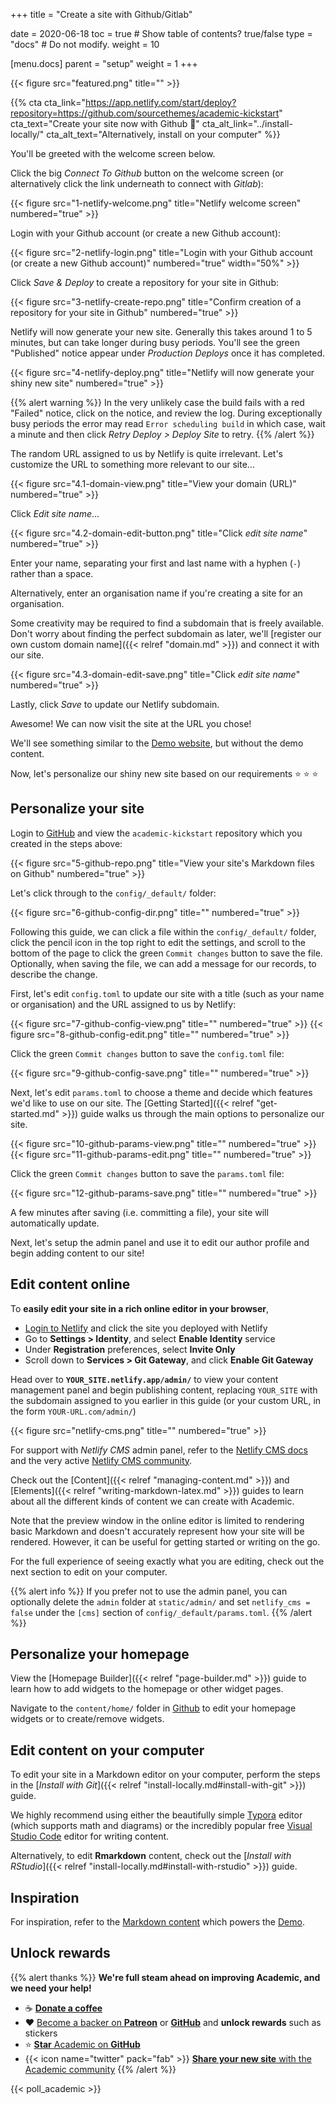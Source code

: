 +++
title = "Create a site with Github/Gitlab"

date = 2020-06-18
toc = true  # Show table of contents? true/false
type = "docs"  # Do not modify.
weight = 10

[menu.docs]
  parent = "setup"
  weight = 1
+++

{{< figure src="featured.png" title="" >}}

{{% cta cta_link="https://app.netlify.com/start/deploy?repository=https://github.com/sourcethemes/academic-kickstart" cta_text="Create your site now with Github :rocket:" cta_alt_link="../install-locally/" cta_alt_text="Alternatively, install on your computer" %}}

You'll be greeted with the welcome screen below.

Click the big _Connect To Github_ button on the welcome screen (or alternatively click the link underneath to connect with _Gitlab_):

{{< figure src="1-netlify-welcome.png" title="Netlify welcome screen" numbered="true" >}}

Login with your Github account (or create a new Github account):

{{< figure src="2-netlify-login.png" title="Login with your Github account (or create a new Github account)" numbered="true" width="50%" >}}

Click _Save & Deploy_ to create a repository for your site in Github:

{{< figure src="3-netlify-create-repo.png" title="Confirm creation of a repository for your site in Github" numbered="true" >}}

Netlify will now generate your new site. Generally this takes around 1 to 5 minutes, but can take longer during busy periods. You'll see the green "Published" notice appear under _Production Deploys_ once it has completed.

{{< figure src="4-netlify-deploy.png" title="Netlify will now generate your shiny new site" numbered="true" >}}

{{% alert warning %}}
In the very unlikely case the build fails with a red "Failed" notice, click on the notice, and review the log. During exceptionally busy periods the error may read `Error scheduling build` in which case, wait a minute and then click _Retry Deploy > Deploy Site_ to retry.
{{% /alert %}}

The random URL assigned to us by Netlify is quite irrelevant. Let's customize the URL to something more relevant to our site...

{{< figure src="4.1-domain-view.png" title="View your domain (URL)" numbered="true" >}}

Click _Edit site name_...

{{< figure src="4.2-domain-edit-button.png" title="Click _edit site name_" numbered="true" >}}

Enter your name, separating your first and last name with a hyphen (`-`) rather than a space.

Alternatively, enter an organisation name if you're creating a site for an organisation.

Some creativity may be required to find a subdomain that is freely available. Don't worry about finding the perfect subdomain as later, we'll [register our own custom domain name]({{< relref "domain.md" >}}) and connect it with our site.

{{< figure src="4.3-domain-edit-save.png" title="Click _edit site name_" numbered="true" >}}

Lastly, click _Save_ to update our Netlify subdomain.

Awesome! We can now visit the site at the URL you chose!

We'll see something similar to the [Demo website](https://academic-demo.netlify.app/), but without the demo content.

Now, let's personalize our shiny new site based on our requirements :star: :star: :star:

## Personalize your site

Login to [GitHub](https://github.com/) and view the `academic-kickstart` repository which you created in the steps above:

{{< figure src="5-github-repo.png" title="View your site's Markdown files on Github" numbered="true" >}}

Let's click through to the `config/_default/` folder:

{{< figure src="6-github-config-dir.png" title="" numbered="true" >}}

Following this guide, we can click a file within the `config/_default/` folder, click the pencil icon in the top right to edit the settings, and scroll to the bottom of the page to click the green `Commit changes` button to save the file. Optionally, when saving the file, we can add a message for our records, to describe the change.

First, let's edit `config.toml` to update our site with a title (such as your name or organisation) and the URL assigned to us by Netlify:

{{< figure src="7-github-config-view.png" title="" numbered="true" >}}
{{< figure src="8-github-config-edit.png" title="" numbered="true" >}}

Click the green `Commit changes` button to save the `config.toml` file:

{{< figure src="9-github-config-save.png" title="" numbered="true" >}}

Next, let's edit `params.toml` to choose a theme and decide which features we'd like to use on our site. The [Getting Started]({{< relref "get-started.md" >}}) guide walks us through the main options to personalize our site.

{{< figure src="10-github-params-view.png" title="" numbered="true" >}}
{{< figure src="11-github-params-edit.png" title="" numbered="true" >}}

Click the green `Commit changes` button to save the `params.toml` file:

{{< figure src="12-github-params-save.png" title="" numbered="true" >}}

A few minutes after saving (i.e. committing a file), your site will automatically update.

Next, let's setup the admin panel and use it to edit our author profile and begin adding content to our site!

## Edit content online

To **easily edit your site in a rich online editor in your browser**,

- [Login to Netlify](https://www.netlify.com/) and click the site you deployed with Netlify
- Go to **Settings > Identity**, and select **Enable Identity** service
- Under **Registration** preferences, select **Invite Only**
- Scroll down to **Services > Git Gateway**, and click **Enable Git Gateway**

Head over to **`YOUR_SITE.netlify.app/admin/`** to view your content management panel and begin publishing content, replacing `YOUR_SITE` with the subdomain assigned to you earlier in this guide (or your custom URL, in the form `YOUR-URL.com/admin/`)

{{< figure src="netlify-cms.png" title="" numbered="true" >}}

For support with _Netlify CMS_ admin panel, refer to the [Netlify CMS docs](https://www.netlifycms.org/docs/add-to-your-site/#authentication) and the very active [Netlify CMS community](https://www.netlifycms.org/community/).

Check out the [Content]({{< relref "managing-content.md" >}}) and [Elements]({{< relref "writing-markdown-latex.md" >}}) guides to learn about all the different kinds of content we can create with Academic.

Note that the preview window in the online editor is limited to rendering basic Markdown and doesn't accurately represent how your site will be rendered. However, it can be useful for getting started or writing on the go.

For the full experience of seeing exactly what you are editing, check out the next section to edit on your computer.

{{% alert info %}}
If you prefer not to use the admin panel, you can optionally delete the `admin` folder at `static/admin/` and set `netlify_cms = false` under the `[cms]` section of `config/_default/params.toml`.
{{% /alert %}}

## Personalize your homepage

View the [Homepage Builder]({{< relref "page-builder.md" >}}) guide to learn how to add widgets to the homepage or other widget pages.

Navigate to the `content/home/` folder in [Github](https://github.com/) to edit your homepage widgets or to create/remove widgets.

## Edit content on your computer

To edit your site in a Markdown editor on your computer, perform the steps in the [*Install with Git*]({{< relref "install-locally.md#install-with-git" >}}) guide.

We highly recommend using either the beautifully simple [Typora](https://www.typora.io) editor (which supports math and diagrams) or the incredibly popular free [Visual Studio Code](https://code.visualstudio.com/) editor for writing content.

Alternatively, to edit **Rmarkdown** content, check out the [*Install with RStudio*]({{< relref "install-locally.md#install-with-rstudio" >}}) guide.

## Inspiration

For inspiration, refer to the [Markdown content](https://github.com/gcushen/hugo-academic/tree/master/exampleSite) which powers the [Demo](https://academic-demo.netlify.app/).

## Unlock rewards

{{% alert thanks %}}
**We're full steam ahead on improving Academic, and we need your help!**

- ☕️ [**Donate a coffee**](https://paypal.me/cushen)
- :heart: [Become a backer on **Patreon**](https://www.patreon.com/join/cushen) or [**GitHub**](https://github.com/sponsors/gcushen) and **unlock rewards** such as stickers
- ⭐️ [**Star** Academic on **GitHub**](https://github.com/gcushen/hugo-academic)
- {{< icon name="twitter" pack="fab" >}} [**Share your new site** with the Academic community](https://twitter.com/intent/tweet?text=I%27m%20creating%20a%20beautiful%20website%20using%20the%20Academic%20Website%20Builder%20for%20%40GoHugoIO%20by%20%40GeorgeCushen!&amp;hashtags=MadeWithAcademic&amp;url=https://sourcethemes.com/academic/)
{{% /alert %}}

{{< poll_academic >}}
